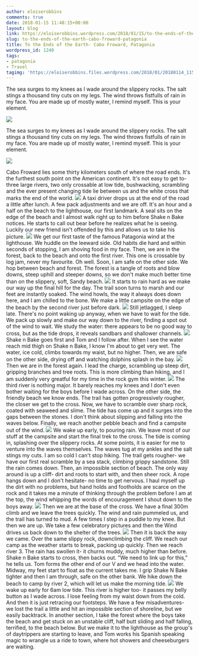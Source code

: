```yaml
---
author: eloiserobbins
comments: true
date: 2018-01-15 11:48:15+00:00
layout: blog
link: https://eloiserobbins.wordpress.com/2018/01/15/to-the-ends-of-the-earth-cabo-froward-patagonia/
slug: to-the-ends-of-the-earth-cabo-froward-patagonia
title: To the Ends of the Earth- Cabo Froward, Patagonia
wordpress_id: 1240
tags:
- patagonia
- Travel
tagimg: 'https://eloiserobbins.files.wordpress.com/2018/01/20180114_115231.jpg'
---
```

The sea surges to my knees as I wade around the slippery rocks. The salt stings a thousand tiny cuts on my legs. The wind throws fistfulls of rain in my face. You are made up of mostly water, I remind myself. This is your element. 
 

[![](https://eloiserobbins.files.wordpress.com/2018/01/20180114_115231.jpg)](https://eloiserobbins.files.wordpress.com/2018/01/20180114_115231.jpg)
 
The sea surges to my knees as I wade around the slippery rocks. The salt stings a thousand tiny cuts on my legs. The wind throws fistfulls of rain in my face. You are made up of mostly water, I remind myself. This is your element. 
 
[![](https://eloiserobbins.files.wordpress.com/2018/01/20180111_143621.jpg)](https://eloiserobbins.files.wordpress.com/2018/01/20180111_143621.jpg)

Cabo Froward lies some thirty kilometers south of where the road ends. It's the furthest south point on the American continent. It's not easy to get to- three large rivers, two only crossable at low tide, bushwacking, scrambling and the ever present changing tide lie between us and the white cross that marks the end of the world.
[![](https://eloiserobbins.files.wordpress.com/2018/01/20180111_1412141.jpg)](https://eloiserobbins.files.wordpress.com/2018/01/20180111_1412141.jpg)
A taxi driver drops us at the end of the road a little after lunch. A few pack adjustments and we are off. It's an hour and a half on the beach to the lighthouse, our first landmark. A seal sits on the edge of the beach and I almost walk right up to him before Shake n Bake notices. He starts to call out bear before he realizes what he is seeing. Luckily our new friend isn't offended by this and allows us to take his picture.
[![](https://eloiserobbins.files.wordpress.com/2018/01/20180111_142719.jpg)](https://eloiserobbins.files.wordpress.com/2018/01/20180111_142719.jpg)
We get our first taste of the famous Patagonia wind at the lighthouse. We huddle on the leeward side. Old habits die hard and within seconds of stopping, I am shoving food in my face. Then, we are in the forest, back to the beach and onto the first river. This one is crossable by log jam, never my favourite. Oh well. Soon, I am safe on the other side. We hop between beach and forest. The forest is a tangle of roots and blow downs, steep uphill and steeper downs, so we don't make much better time than on the slippery, soft, Sandy beach.
[![](https://eloiserobbins.files.wordpress.com/2018/01/20180111_143600.jpg)](https://eloiserobbins.files.wordpress.com/2018/01/20180111_143600.jpg)
It starts to rain hard as we make our way up the final hill for the day. The trail soon turns to marsh and our feet are instantly soaked. The wind howls, the way it always does down here, and I am chilled to the bone. We make a little campsite on the edge of the beach by the second river just before dark. 
[![](https://eloiserobbins.files.wordpress.com/2018/01/20180111_152151.jpg)](https://eloiserobbins.files.wordpress.com/2018/01/20180111_152151.jpg)
Still jetlagged, I sleep late. There's no point waking up anyway, when we have to wait for the tide. We pack up slowly and make our way down to the river, finding a spot out of the wind to wait. We study the water: there appears to be no good way to cross, but as the tide drops, it reveals sandbars and shallower channels. 
[![](https://eloiserobbins.files.wordpress.com/2018/01/20180111_183745.jpg)](https://eloiserobbins.files.wordpress.com/2018/01/20180111_183745.jpg)
Shake n Bake goes first and Tom and I follow after. When I see the water reach mid thigh on Shake n Bake, I know I'm about to get very wet. The water, ice cold, climbs towards my waist, but no higher. Then, we are safe on the other side, drying off and watching dolphins splash in the bay.
[![](https://eloiserobbins.files.wordpress.com/2018/01/20180112_205617.jpg)](https://eloiserobbins.files.wordpress.com/2018/01/20180112_205617.jpg)
Then we are in the forest again. I lead the charge, scrambling up steep dirt, gripping branches and tree roots. This is more climbing than hiking, and I am suddenly very greatful for my time in the rock gym this winter.
[![](https://eloiserobbins.files.wordpress.com/2018/01/20180114_071418.jpg)](https://eloiserobbins.files.wordpress.com/2018/01/20180114_071418.jpg)
The third river is nothing major. It barely reaches my knees and I don't even bother waiting for the boys before I wade across. On the other side, the friendly beach we know ends. The trail has gotten progressively rougher, the closer we get to the cross. Now, we have to scramble over sharp rock, coated with seaweed and slime. The tide has come up and it surges into the gaps between the stones. I don't think about slipping and falling into the waves below. Finally, we reach another pebble beach and find a campsite out of the wind.
[![](https://eloiserobbins.files.wordpress.com/2018/01/20180113_115130.jpg)](https://eloiserobbins.files.wordpress.com/2018/01/20180113_115130.jpg)
We wake up early, to pouring rain. We leave most of our stuff at the campsite and start the final trek to the cross. The tide is coming in, splashing over the slippery rocks. At some points, it is easier for me to venture into the waves themselves. The waves tug at my ankles and the salt stings my cuts. I am so cold I can't stop hiking. The trail gets rougher- we have our first real scramble by a sea stack, climbing grippy sandstone. Still the rain comes down. Then, an impossible section of beach. The only way around is up a cliff- dirt and roots to start with, and then sheer rock. A rope hangs down and I don't hesitate- no time to get nervous. I haul myself up the dirt with no problems, but hand holds and footholds are scarce on the rock and it takes me a minute of thinking through the problem before I am at the top, the wind whipping the words of encouragement I shout down to the boys away.
[![](https://eloiserobbins.files.wordpress.com/2018/01/20180113_115032.jpg)](https://eloiserobbins.files.wordpress.com/2018/01/20180113_115032.jpg)
Then we are at the base of the cross. We have a final 300m climb and we leave the trees quickly. The wind and rain pummeled us, and the trail has turned to mud. A few times I step in a puddle to my knee. But then we are up. We take a few celebratory pictures and then the Wind drives us back down to the shelter of the trees.
[![](https://eloiserobbins.files.wordpress.com/2018/01/20180114_110730.jpg)](https://eloiserobbins.files.wordpress.com/2018/01/20180114_110730.jpg)
Then it is back the way we came. Over the same slippy rock, downclimbing the cliff. We reach our camp as the weather starts to break, packing up quickly. Then we reach river 3. The rain has swollen it- it churns muddy, much higher than before. Shake n Bake starts to cross, then backs out. "We need to link up for this," he tells us. Tom forms the other end of our V and we head into the water. Midway, my feet start to float as the current takes me. I grip Shake N Bake tighter and then I am through, safe on the other bank. We hike down the beach to camp by river 2, which will let us make the morning tide.
[![](https://eloiserobbins.files.wordpress.com/2018/01/20180114_115732.jpg)](https://eloiserobbins.files.wordpress.com/2018/01/20180114_115732.jpg)
We wake up early for 6am low tide. This river is higher too- it passes my belly button as I wade across. I lose feeling from my waist down from the cold. And then it is just retracing our footsteps. We have a few misadventures- we lost the trail a little and hit an impossible section of shoreline, but we easily backtrack. In another section, I take the forest where the boys take the beach and get stuck on an unstable cliff, half butt sliding and half falling, terrified, to the beach below. But we make it to the lighthouse as the group's of daytrippers are starting to leave, and Tom works his Spanish speaking magic to wrangle us a ride to town, where hot showers and cheeseburgers are waiting.
